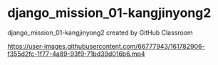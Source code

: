 # django_mission_01-kangjinyong2
django_mission_01-kangjinyong2 created by GitHub Classroom


https://user-images.githubusercontent.com/66777943/161782906-f355d2fc-1f77-4a89-93f9-71bd39d016b6.mp4

